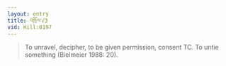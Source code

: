 ```yaml
---
layout: entry
title: འཁྲོལ་√3
vid: Hill:0197
---
```

> To unravel, decipher, to be given permission, consent TC\. To untie something (Bielmeier 1988: 20)\.


